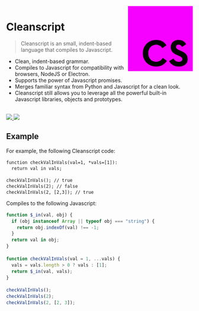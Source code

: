 <img src="./doc/logo.png" alt="Cleanscript Logo" align="right" height="175"/>

# Cleanscript

> Cleanscript is an small, indent-based language that compiles to Javascript.

- Clean, indent-based grammar.
- Compiles to Javascript for compatibility with browsers, NodeJS or Electron.
- Supports the power of Javascript promises.
- Merges familiar syntax from Python and Javascript for a clean look.
- Cleanscript still allows you to leverage all the powerful built-in Javascript libraries, objects and prototypes.

<br>

<a href="https://npmjs.com/package/cleanscript">
  <img src="https://img.shields.io/npm/v/cleanscript?color=green">
</a>
<img src="https://img.shields.io/badge/license-MIT-blue">

## Example

For example, the following Cleanscript code:

```
function checkValInVals(val=1, *vals=[1]):
  return val in vals;

checkValInVals(); // true
checkValInVals(2); // false
checkValInVals(2, [2,3]); // true
```

Compiles to the following Javascript:

```js
function $_in(val, obj) {
  if (obj instanceof Array || typeof obj === "string") {
    return obj.indexOf(val) !== -1;
  }
  return val in obj;
}

function checkValInVals(val = 1, ...vals) {
  vals = vals.length > 0 ? vals : [1];
  return $_in(val, vals);
}

checkValInVals();
checkValInVals(2);
checkValInVals(2, [2, 3]);
```